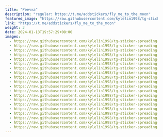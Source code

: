 ```yaml
---
title: "Реечка"
description: "regular: https://t.me/addstickers/fly_me_to_the_moon"
featured_image: "https://raw.githubusercontent.com/kylelin1998/tg-sticker-spreading-worldwide-images/main/img/8959f98f-d2f0-4dba-b8ed-ca0f9bc3746d.jpg"
link: "https://t.me/addstickers/fly_me_to_the_moon"
weight: 3
date: 2024-01-13T19:57:29+08:00
images:
  - https://raw.githubusercontent.com/kylelin1998/tg-sticker-spreading-worldwide-images/main/img/8959f98f-d2f0-4dba-b8ed-ca0f9bc3746d.jpg
  - https://raw.githubusercontent.com/kylelin1998/tg-sticker-spreading-worldwide-images/main/img/c28ee738-44f3-4575-a367-077f507665dc.jpg
  - https://raw.githubusercontent.com/kylelin1998/tg-sticker-spreading-worldwide-images/main/img/f45653e9-aac1-468d-8e4b-8d9854942c8b.jpg
  - https://raw.githubusercontent.com/kylelin1998/tg-sticker-spreading-worldwide-images/main/img/80b17651-9331-43b1-8817-81c8fb31cb0e.jpg
  - https://raw.githubusercontent.com/kylelin1998/tg-sticker-spreading-worldwide-images/main/img/e4f48a3d-6b2a-4f4d-8631-f68985f7d496.jpg
  - https://raw.githubusercontent.com/kylelin1998/tg-sticker-spreading-worldwide-images/main/img/58541aee-799c-42db-b373-d54392716a46.jpg
  - https://raw.githubusercontent.com/kylelin1998/tg-sticker-spreading-worldwide-images/main/img/fbc6ada5-a803-44b2-a9fb-9fcd180f223c.jpg
  - https://raw.githubusercontent.com/kylelin1998/tg-sticker-spreading-worldwide-images/main/img/58b6ed0c-9545-4ab1-9250-1ce5292d49b1.jpg
  - https://raw.githubusercontent.com/kylelin1998/tg-sticker-spreading-worldwide-images/main/img/b4be995e-2520-4e6f-b7dc-d92d29233f56.jpg
  - https://raw.githubusercontent.com/kylelin1998/tg-sticker-spreading-worldwide-images/main/img/ae9c5e35-e522-4735-a76d-6369853e49a5.jpg
  - https://raw.githubusercontent.com/kylelin1998/tg-sticker-spreading-worldwide-images/main/img/9dfa719b-9835-4dac-aaf4-6027ac8f13de.jpg
  - https://raw.githubusercontent.com/kylelin1998/tg-sticker-spreading-worldwide-images/main/img/d6cf3971-0ad1-449c-832b-731c557ec8d2.jpg
  - https://raw.githubusercontent.com/kylelin1998/tg-sticker-spreading-worldwide-images/main/img/17804017-04fa-4bd9-a2d5-148fac48a62e.jpg
  - https://raw.githubusercontent.com/kylelin1998/tg-sticker-spreading-worldwide-images/main/img/095f3573-9f5f-4fe1-b1c5-b3cc07b606ee.jpg
  - https://raw.githubusercontent.com/kylelin1998/tg-sticker-spreading-worldwide-images/main/img/3b34c7d6-90d9-4ff2-b196-e674fc54407b.jpg
  - https://raw.githubusercontent.com/kylelin1998/tg-sticker-spreading-worldwide-images/main/img/855dfab3-2f3c-4c94-a793-3c2c6ffd3567.jpg
  - https://raw.githubusercontent.com/kylelin1998/tg-sticker-spreading-worldwide-images/main/img/14c8ca95-fb1a-4d85-a645-17ade251597a.jpg
  - https://raw.githubusercontent.com/kylelin1998/tg-sticker-spreading-worldwide-images/main/img/7a2870a2-e2b4-4ec9-9c19-9521c5ee8968.jpg
  - https://raw.githubusercontent.com/kylelin1998/tg-sticker-spreading-worldwide-images/main/img/5218e54d-4f93-407b-8cef-c51b0b4eb501.jpg
  - https://raw.githubusercontent.com/kylelin1998/tg-sticker-spreading-worldwide-images/main/img/4098562b-b324-4293-a8b5-98e1f57491dd.jpg
---
```

